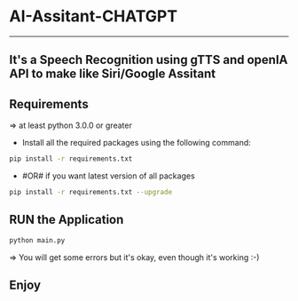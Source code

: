 # AI-Assitant-CHATGPT
---
It's a Speech Recognition using gTTS and openIA API to make like Siri/Google Assitant
---

## Requirements
 => at least python 3.0.0 or greater
 + Install all the required packages using the following command: 
 
 ``` bash
 pip install -r requirements.txt 
 ``` 
 * #OR# if you want latest version of all packages 
  ``` bash
 pip install -r requirements.txt --upgrade
  ```
 
## RUN the Application
 ``` bash
python main.py
 ```
=> You will get some errors but it's okay, even though it's working :-)

## Enjoy
